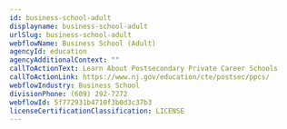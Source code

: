 ```yaml
---
id: business-school-adult
displayname: business-school-adult
urlSlug: business-school-adult
webflowName: Business School (Adult)
agencyId: education
agencyAdditionalContext: ""
callToActionText: Learn About Postsecondary Private Career Schools
callToActionLink: https://www.nj.gov/education/cte/postsec/ppcs/
webflowIndustry: Business School
divisionPhone: (609) 292-7272
webflowId: 5f772931b4710f3b0d3c37b3
licenseCertificationClassification: LICENSE
---
```

